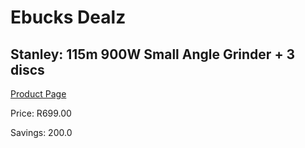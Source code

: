 
# Ebucks Dealz
## Stanley: 115m 900W Small Angle Grinder + 3 discs
[Product Page](https://www.ebucks.com/web/shop/productSelected.do?prodId=678719046&catId=336131693)

Price: R699.00

Savings: 200.0


	